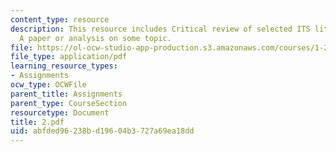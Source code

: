 ```yaml
---
content_type: resource
description: This resource includes Critical review of selected ITS literature, and
  A paper or analysis on some topic.
file: https://ol-ocw-studio-app-production.s3.amazonaws.com/courses/1-212j-an-introduction-to-intelligent-transportation-systems-spring-2005/abfded96238bd19604b3727a69ea18dd_2.pdf
file_type: application/pdf
learning_resource_types:
- Assignments
ocw_type: OCWFile
parent_title: Assignments
parent_type: CourseSection
resourcetype: Document
title: 2.pdf
uid: abfded96-238b-d196-04b3-727a69ea18dd
---
```

